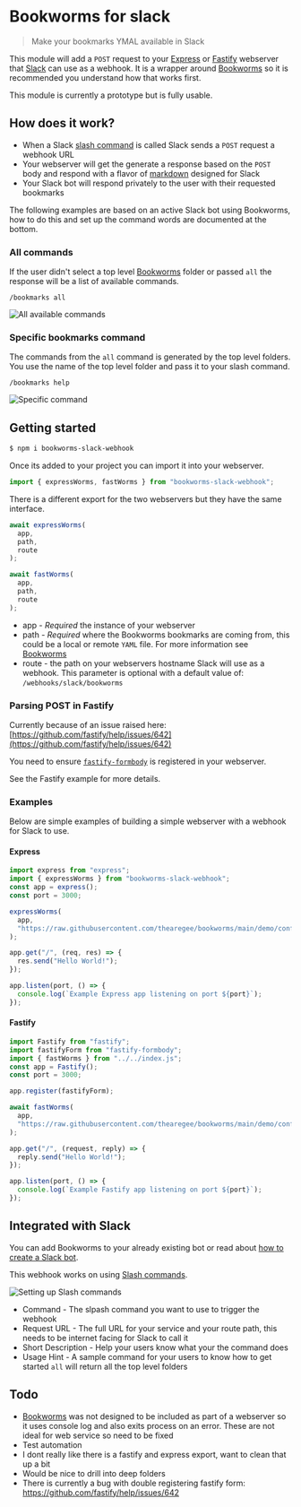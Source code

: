 # Bookworms for slack

> Make your bookmarks YMAL available in Slack

This module will add a `POST` request to your [Express](https://expressjs.com/) or [Fastify](https://www.fastify.io/) webserver that [Slack](https://api.slack.com/) can use as a webhook. It is a wrapper around [Bookworms](https://github.com/thearegee/bookworms) so it is recommended you understand how that works first.

This module is currently a prototype but is fully usable.

## How does it work?

- When a Slack [slash command](<(https://api.slack.com/interactivity/slash-commands)>) is called Slack sends a `POST` request a webhook URL
- Your webserver will get the generate a response based on the `POST` body and respond with a flavor of [markdown](https://github.com/jsarafajr/slackify-markdown#readme) designed for Slack
- Your Slack bot will respond privately to the user with their requested bookmarks

The following examples are based on an active Slack bot using Bookworms, how to do this and set up the command words are documented at the bottom.

### All commands

If the user didn't select a top level [Bookworms](https://github.com/thearegee/bookworms) folder or passed `all` the response will be a list of available commands.

```
/bookmarks all
```

![All available commands](./docs/images/all-commands.png)

### Specific bookmarks command

The commands from the `all` command is generated by the top level folders. You use the name of the top level folder and pass it to your slash command.

```
/bookmarks help
```

![Specific command](./docs/images/help-command.png)

## Getting started

```BASH
$ npm i bookworms-slack-webhook
```

Once its added to your project you can import it into your webserver.

```JavaScript
import { expressWorms, fastWorms } from "bookworms-slack-webhook";
```

There is a different export for the two webservers but they have the same interface.

```JavaScript
await expressWorms(
  app,
  path,
  route
);

await fastWorms(
  app,
  path,
  route
);
```

- app - _Required_ the instance of your webserver
- path - _Required_ where the Bookworms bookmarks are coming from, this could be a local or remote `YAML` file. For more information see [Bookworms](https://github.com/thearegee/bookworms)
- route - the path on your webservers hostname Slack will use as a webhook. This parameter is optional with a default value of: `/webhooks/slack/bookworms`

### Parsing POST in Fastify

Currently because of an issue raised here: [https://github.com/fastify/help/issues/642](https://github.com/fastify/help/issues/642)

You need to ensure [`fastify-formbody`](https://github.com/fastify/fastify-formbody) is registered in your webserver.

See the Fastify example for more details.

### Examples

Below are simple examples of building a simple webserver with a webhook for Slack to use.

#### Express

```JavaScript
import express from "express";
import { expressWorms } from "bookworms-slack-webhook";
const app = express();
const port = 3000;

expressWorms(
  app,
  "https://raw.githubusercontent.com/thearegee/bookworms/main/demo/config/bookmarks.yaml"
);

app.get("/", (req, res) => {
  res.send("Hello World!");
});

app.listen(port, () => {
  console.log(`Example Express app listening on port ${port}`);
});
```

#### Fastify

```JavaScript
import Fastify from "fastify";
import fastifyForm from "fastify-formbody";
import { fastWorms } from "../../index.js";
const app = Fastify();
const port = 3000;

app.register(fastifyForm);

await fastWorms(
  app,
  "https://raw.githubusercontent.com/thearegee/bookworms/main/demo/config/bookmarks.yaml"
);

app.get("/", (request, reply) => {
  reply.send("Hello World!");
});

app.listen(port, () => {
  console.log(`Example Fastify app listening on port ${port}`);
});
```

## Integrated with Slack

You can add Bookworms to your already existing bot or read about [how to create a Slack bot](https://slack.com/intl/en-gb/help/articles/115005265703-Create-a-bot-for-your-workspace).

This webhook works on using [Slash commands](https://api.slack.com/interactivity/slash-commands).

![Setting up Slash commands](./docs/images/slash-commands.png)

- Command - The slpash command you want to use to trigger the webhook
- Request URL - The full URL for your service and your route path, this needs to be internet facing for Slack to call it
- Short Description - Help your users know what your the command does
- Usage Hint - A sample command for your users to know how to get started `all` will return all the top level folders

## Todo

- [Bookworms](https://github.com/thearegee/bookworms) was not designed to be included as part of a webserver so it uses console log and also exits process on an error. These are not ideal for web service so need to be fixed
- Test automation
- I dont really like there is a fastify and express export, want to clean that up a bit
- Would be nice to drill into deep folders
- There is currently a bug with double registering fastify form: https://github.com/fastify/help/issues/642
